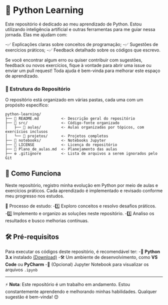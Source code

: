 # 🚀 Python Learning

Este repositório é dedicado ao meu aprendizado de Python. Estou utilizando inteligência artificial e outras ferramentas para me guiar nessa jornada. Elas me ajudam com:

-✅ Explicações claras sobre conceitos de programação;
-✅ Sugestões de exercícios práticos;
-✅ Feedback detalhado sobre os códigos que escrevo.

Se você encontrar algum erro ou quiser contribuir com sugestões, feedback ou novos exercícios, fique à vontade para abrir uma issue ou enviar um pull request! Toda ajuda é bem-vinda para melhorar este espaço de aprendizado.

### 📂 Estrutura do Repositório

O repositório está organizado em várias pastas, cada uma com um propósito específico:

```
python-learning/
├── 📜 README.md          <- Descrição geral do repositório
├── 📁 src/               <- Código-fonte organizado
│   ├── 📂 aulas/         <- Aulas organizadas por tópicos, com exercícios inclusos
│   └── 📂 projetos/      <- Projetos completos
├── 📒 notebooks/         <- Notebooks Jupyter
├── 📝 LICENSE            <- Licença do repositório
├── 📌 Plano_de_aulas.md  <- Planejamento das aulas
├── ⚙️ .gitignore         <- Lista de arquivos a serem ignorados pelo Git
```

## 🔹 Como Funciona

Neste repositório, registro minha evolução em Python por meio de aulas e exercícios práticos.
Cada aprendizado é implementado e revisado conforme meu progresso nos estudos.

📌 Processo de estudo:
-1️⃣ Exploro conceitos e resolvo desafios práticos.
-2️⃣ Implemento e organizo as soluções neste repositório.
-3️⃣ Analiso os resultados e busco melhorias contínuas.

## 🛠 Pré-requisitos

Para executar os códigos deste repositório, é recomendável ter:
-🐍 **Python 3.x** instalado [(Download)](https://www.python.org/downloads/)
-🛠️ Um ambiente de desenvolvimento, como **VS Code** ou **PyCharm**
-📒 (Opcional) Jupyter Notebook para visualizar os arquivos `.ipynb`

---

⚡ **Nota**: Este repositório é um trabalho em andamento. Estou constantemente aprendendo e melhorando minhas habilidades. Qualquer sugestão é bem-vinda! 😊
